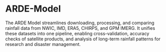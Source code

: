 # ARDE-Model
The ARDE Model streamlines downloading, processing, and comparing rainfall data from NWIC, IMD, ERA5, CHIRPS, and GPM IMERG. It unifies these datasets into one pipeline, enabling cross-validation, accuracy checks of satellite products, and analysis of long-term rainfall patterns for research and disaster management.
